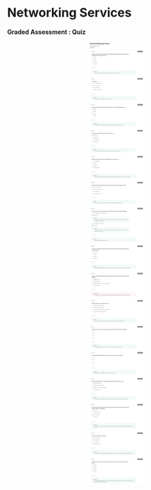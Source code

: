 # Networking Services

**Graded Assessment : Quiz**

<p align="center">
  <img src="../Assets/Week%204_Quizz.png" alt="The Transport and Application Layer" />
</p>